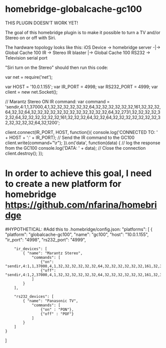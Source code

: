 # homebridge-globalcache-gc100
THIS PLUGIN DOESN'T WORK YET!

The goal of this homebridge plugin is to make it possible to turn a TV and/or Stereo on or off with Siri.

The hardware topology looks like this:
iOS Device -> homebridge server -|-> Global Cache 100 IR -> Stereo IR blaster
                                 |-> Global Cache 100 RS232 -> Television serial port

"Siri turn on the Stereo" should then run this code:

var net = require('net');

 var HOST = '10.0.1.155';
 var IR_PORT = 4998;
 var RS232_PORT = 4999;
 var client = new net.Socket();

 // Marantz Stereo ON IR command:
 var command = 'sendir,4:1,1,37000,4,1,32,32,32,32,32,32,64,32,32,32,32,32,32,161,32,32,32,64,32,32,64,32,32,32,32,32,32,32,32,32,32,32,32,64,32,2731,32,32,32,32,32,32,64,32,32,32,32,32,32,161,32,32,32,64,32,32,64,32,32,32,32,32,32,32,32,32,32,32,32,64,32,1200';

 client.connect(IR_PORT, HOST, function(){
 	console.log('CONNECTED TO: ' + HOST + ':' + IR_PORT);
 		// Send the IR command to the GC100
 		client.write(command+"\r");
 }).on('data', function(data) {
 	// log the response from the GC100
 	console.log('DATA: ' + data);
 	// Close the connection
 	client.destroy();
 });


# In order to achieve this goal, I need to create a new platform for homebridge https://github.com/nfarina/homebridge



#HYPOTHETICAL:
#Add this to .homebridge/config.json:
"platforms": [
	{
		"platform": "globalcache-gc100",
		"name": "gc100",
		"host": "10.0.1.155",
		"ir_port": "4998",
		"rs232_port": "4999",

		"ir_devices": [
			{ "name": "Marantz Stereo",
				"commands": [
					{"on": "sendir,4:1,1,37000,4,1,32,32,32,32,32,32,64,32,32,32,32,32,32,161,32,32,32,64,32,32,64,32,32,32,32,32,32,32,32,32,32,32,32,64,32,2731,32,32,32,32,32,32,64,32,32,32,32,32,32,161,32,32,32,64,32,32,64,32,32,32,32,32,32,32,32,32,32,32,32,64,32,1200"},
					{"off": "sendir,4:1,2,37000,4,1,32,32,32,32,32,32,64,32,32,32,32,32,32,161,32,32,32,64,32,32,64,32,32,32,32,32,32,32,32,32,32,64,64,2731,32,32,32,32,32,32,64,32,32,32,32,32,32,161,32,32,32,64,32,32,64,32,32,32,32,32,32,32,32,32,32,64,64,1200"}
				]
			}
		],

		"rs232_devices": [
			{ "name": "Panasonic TV",
				"commands": [
					{"on" : "PON"},
					{"off" : "POF"}
				]
			}
		]
	}
]
